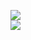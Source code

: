 [![](https://img.shields.io/badge/Made%20With-Github%20Spray-lightgrey.svg?style=for-the-badge&logo=github)](https://github.com/Annihil/github-spray#6811)  
[![](https://i.imgur.com/2DrTn0Z.gif)](https://github.com/Annihil/github-spray)